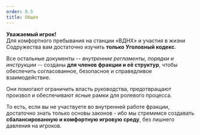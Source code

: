 ```yaml
---
order: 0.5
title: Общее
---
```


<view defs="hierarchy=none" display="List"/>

<note type="info">

**Уважаемый игрок!**\
Для комфортного пребывания на станции «ВДНХ» и участия в жизни Содружества вам достаточно изучить **только** **Уголовный кодекс**. 

</note>

<note>

Все остальные документы -- *внутренние регламенты, порядки и инструкции* -- созданы **для членов фракции и её структур**, чтобы обеспечить согласованное, безопасное и справедливое взаимодействие. 

Они помогают ограничить власть руководства, предотвращают произвол и обеспечивают ясные рамки для ролевого процесса. 

То есть, если вы не участвуете во внутренней работе фракции, достаточно знать только основы законов - ибо мы стремимся создавать **сбалансированную и комфортную игровую среду**, без лишнего давления на игроков.

</note>


